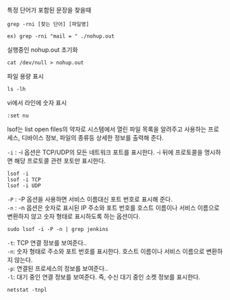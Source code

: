 특정 단어가 포함된 문장을 찾을때

```vi
grep -rni [찾는 단어] [파일명]

ex) grep -rni "mail = " ./nohup.out
```

실행중인 nohup.out 초기화

```vi
cat /dev/null > nohup.out
```

파일 용량 표시

```vi
ls -lh
```

vi에서 라인에 숫자 표시

```vi
:set nu
```

lsof는 list open files의 약자로 시스템에서 열린 파일 목록을 알려주고 사용하는 프로세스, 디바이스 정보, 파일의 종류등 상세한 정보를 출력해 준다.

`-i` : -i 옵션은 TCP/UDP의 모든 네트워크 포트를 표시한다. -i 뒤에 프로토콜을 명시하면 해당 프로토콜 관련 포토만 표시한다.

```vi
lsof -i
lsof -i TCP
lsof -i UDP

```

`-P` : -P 옵션을 사용하면 서비스 이름대신 포트 번호로 표시해 준다. <br>
`-n` : -n 옵션은 숫자로 표시된 IP 주소와 포트 번호를 호스트 이름이나 서비스 이름으로 변환하지 않고 숫자 형태로 표시하도록 하는 옵션이다.<br>

```vi
sudo lsof -i -P -n | grep jenkins
```

`-t`: TCP 연결 정보를 보여준다..<br>
`-n`: 숫자 형태로 주소와 포트 번호를 표시한다. 호스트 이름이나 서비스 이름으로 변환하지 않는다.<br>
`-p`: 연결된 프로세스의 정보를 보여준다..<br>
`-l`: 대기 중인 연결 정보를 보여준다. 즉, 수신 대기 중인 소켓 정보를 표시한다.<br>

```
netstat -tnpl
```